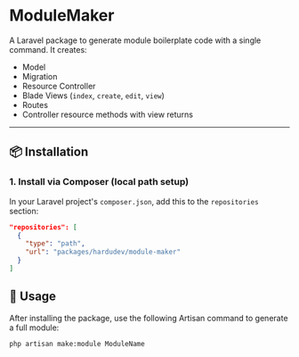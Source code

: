# ModuleMaker

A Laravel package to generate module boilerplate code with a single command. It creates:

- Model
- Migration
- Resource Controller
- Blade Views (`index`, `create`, `edit`, `view`)
- Routes
- Controller resource methods with view returns

---

## 📦 Installation

### 1. Install via Composer (local path setup)

In your Laravel project's `composer.json`, add this to the `repositories` section:

```json
"repositories": [
  {
    "type": "path",
    "url": "packages/hardudev/module-maker"
  }
]
````
## 🚀 Usage

After installing the package, use the following Artisan command to generate a full module:

```bash
php artisan make:module ModuleName

